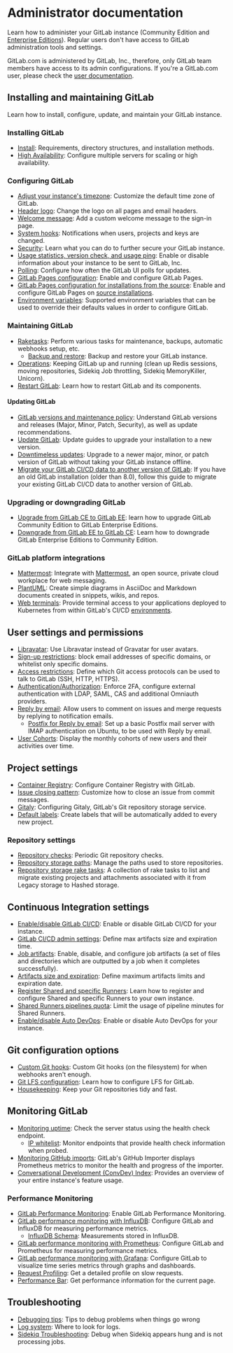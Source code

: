 # Administrator documentation

Learn how to administer your GitLab instance (Community Edition and
[Enterprise Editions](https://about.gitlab.com/gitlab-ee/)).
Regular users don't have access to GitLab administration tools and settings.

GitLab.com is administered by GitLab, Inc., therefore, only GitLab team members have
access to its admin configurations. If you're a GitLab.com user, please check the
[user documentation](../user/index.html).

## Installing and maintaining GitLab

Learn how to install, configure, update, and maintain your GitLab instance.

### Installing GitLab

- [Install](../install/README.md): Requirements, directory structures, and installation methods.
- [High Availability](high_availability/README.md): Configure multiple servers for scaling or high availability.

### Configuring GitLab

- [Adjust your instance's timezone](../workflow/timezone.md): Customize the default time zone of GitLab.
- [Header logo](../customization/branded_page_and_email_header.md): Change the logo on all pages and email headers.
- [Welcome message](../customization/welcome_message.md): Add a custom welcome message to the sign-in page.
- [System hooks](../system_hooks/system_hooks.md): Notifications when users, projects and keys are changed.
- [Security](../security/README.md): Learn what you can do to further secure your GitLab instance.
- [Usage statistics, version check, and usage ping](../user/admin_area/settings/usage_statistics.md): Enable or disable information about your instance to be sent to GitLab, Inc.
- [Polling](polling.md): Configure how often the GitLab UI polls for updates.
- [GitLab Pages configuration](pages/index.md): Enable and configure GitLab Pages.
- [GitLab Pages configuration for installations from the source](pages/source.md): Enable and configure GitLab Pages on
[source installations](../install/installation.md#installation-from-source).
- [Environment variables](environment_variables.md): Supported environment variables that can be used to override their defaults values in order to configure GitLab.

### Maintaining GitLab

- [Raketasks](../raketasks/README.md): Perform various tasks for maintenance, backups, automatic webhooks setup, etc.
  - [Backup and restore](../raketasks/backup_restore.md): Backup and restore your GitLab instance.
- [Operations](operations/index.md): Keeping GitLab up and running (clean up Redis sessions, moving repositories, Sidekiq Job throttling, Sidekiq MemoryKiller, Unicorn).
- [Restart GitLab](restart_gitlab.md): Learn how to restart GitLab and its components.

#### Updating GitLab

- [GitLab versions and maintenance policy](../policy/maintenance.md): Understand GitLab versions and releases (Major, Minor, Patch, Security), as well as update recommendations.
- [Update GitLab](../update/README.md): Update guides to upgrade your installation to a new version.
- [Downtimeless updates](../update/README.md#upgrading-without-downtime): Upgrade to a newer major, minor, or patch version of GitLab without taking your GitLab instance offline.
- [Migrate your GitLab CI/CD data to another version of GitLab](../migrate_ci_to_ce/README.md): If you have an old GitLab installation (older than 8.0), follow this guide to migrate your existing GitLab CI/CD data to another version of GitLab.

### Upgrading or downgrading GitLab

- [Upgrade from GitLab CE to GitLab EE](../update/README.md#upgrading-between-editions): learn how to upgrade GitLab Community Edition to GitLab Enterprise Editions.
- [Downgrade from GitLab EE to GitLab CE](../downgrade_ee_to_ce/README.md): Learn how to downgrade GitLab Enterprise Editions to Community Edition.

### GitLab platform integrations

- [Mattermost](https://docs.gitlab.com/omnibus/gitlab-mattermost/): Integrate with [Mattermost](https://about.mattermost.com/), an open source, private cloud workplace for web messaging.
- [PlantUML](integration/plantuml.md): Create simple diagrams in AsciiDoc and Markdown documents
created in snippets, wikis, and repos.
- [Web terminals](integration/terminal.md): Provide terminal access to your applications deployed to Kubernetes from within GitLab's CI/CD [environments](../ci/environments.md#web-terminals).

## User settings and permissions

- [Libravatar](../customization/libravatar.md): Use Libravatar instead of Gravatar for user avatars.
- [Sign-up restrictions](../user/admin_area/settings/sign_up_restrictions.md): block email addresses of specific domains, or whitelist only specific domains.
- [Access restrictions](../user/admin_area/settings/visibility_and_access_controls.md#enabled-git-access-protocols): Define which Git access protocols can be used to talk to GitLab (SSH, HTTP, HTTPS).
- [Authentication/Authorization](../topics/authentication/index.md#gitlab-administrators): Enforce 2FA, configure external authentication with LDAP, SAML, CAS and additional Omniauth providers.
- [Reply by email](reply_by_email.md): Allow users to comment on issues and merge requests by replying to notification emails.
  - [Postfix for Reply by email](reply_by_email_postfix_setup.md): Set up a basic Postfix mail
server with IMAP authentication on Ubuntu, to be used with Reply by email.
- [User Cohorts](../user/admin_area/user_cohorts.md): Display the monthly cohorts of new users and their activities over time.

## Project settings

- [Container Registry](container_registry.md): Configure Container Registry with GitLab.
- [Issue closing pattern](issue_closing_pattern.md): Customize how to close an issue from commit messages.
- [Gitaly](gitaly/index.md): Configuring Gitaly, GitLab's Git repository storage service.
- [Default labels](../user/admin_area/labels.html): Create labels that will be automatically added to every new project.

### Repository settings

- [Repository checks](repository_checks.md): Periodic Git repository checks.
- [Repository storage paths](repository_storage_paths.md): Manage the paths used to store repositories.
- [Repository storage rake tasks](raketasks/storage.md): A collection of rake tasks to list and migrate existing projects and attachments associated with it from Legacy storage to Hashed storage.

## Continuous Integration settings

- [Enable/disable GitLab CI/CD](../ci/enable_or_disable_ci.md#site-wide-admin-setting): Enable or disable GitLab CI/CD for your instance.
- [GitLab CI/CD admin settings](../user/admin_area/settings/continuous_integration.md): Define max artifacts size and expiration time.
- [Job artifacts](job_artifacts.md): Enable, disable, and configure job artifacts (a set of files and directories which are outputted by a job when it completes successfully).
- [Artifacts size and expiration](../user/admin_area/settings/continuous_integration.md#maximum-artifacts-size): Define maximum artifacts limits and expiration date.
- [Register Shared and specific Runners](../ci/runners/README.md#registering-a-shared-runner): Learn how to register and configure Shared and specific Runners to your own instance.
- [Shared Runners pipelines quota](../user/admin_area/settings/continuous_integration.md#shared-runners-pipeline-minutes-quota): Limit the usage of pipeline minutes for Shared Runners.
- [Enable/disable Auto DevOps](../topics/autodevops/index.md#enabling-auto-devops): Enable or disable Auto DevOps for your instance.

## Git configuration options

- [Custom Git hooks](custom_hooks.md): Custom Git hooks (on the filesystem) for when webhooks aren't enough.
- [Git LFS configuration](../workflow/lfs/lfs_administration.md): Learn how to configure LFS for GitLab.
- [Housekeeping](housekeeping.md): Keep your Git repositories tidy and fast.

## Monitoring GitLab

- [Monitoring uptime](../user/admin_area/monitoring/health_check.md): Check the server status using the health check endpoint.
  - [IP whitelist](monitoring/ip_whitelist.md): Monitor endpoints that provide health check information when probed.
- [Monitoring GitHub imports](monitoring/github_imports.md): GitLab's GitHub Importer displays Prometheus metrics to monitor the health and progress of the importer.
- [Conversational Development (ConvDev) Index](../user/admin_area/monitoring/convdev.md): Provides an overview of your entire instance's feature usage.

### Performance Monitoring

- [GitLab Performance Monitoring](monitoring/performance/gitlab_configuration.md): Enable GitLab Performance Monitoring.
- [GitLab performance monitoring with InfluxDB](monitoring/performance/introduction.md): Configure GitLab and InfluxDB for measuring performance metrics.
  - [InfluxDB Schema](monitoring/performance/influxdb_schema.md): Measurements stored in InfluxDB.
- [GitLab performance monitoring with Prometheus](monitoring/prometheus/index.md): Configure GitLab and Prometheus for measuring performance metrics.
- [GitLab performance monitoring with Grafana](monitoring/prometheus/index.md): Configure GitLab to visualize time series metrics through graphs and dashboards.
- [Request Profiling](monitoring/performance/request_profiling.md): Get a detailed profile on slow requests.
- [Performance Bar](monitoring/performance/performance_bar.md): Get performance information for the current page.

## Troubleshooting

- [Debugging tips](troubleshooting/debug.md): Tips to debug problems when things go wrong
- [Log system](logs.md): Where to look for logs.
- [Sidekiq Troubleshooting](troubleshooting/sidekiq.md): Debug when Sidekiq appears hung and is not processing jobs.
